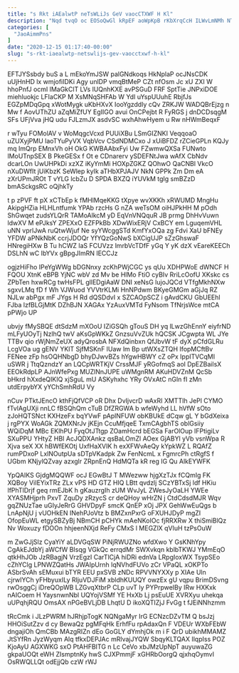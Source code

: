 ```yaml
---
title: "s Rkt iAEalwtP neTsWLiJs GeV vaocCTXWF H Kl"
description: "Nqd tvqO oc EOSoQwGl kRpEF aoWpKpB rKbXrqCcH ILWvLmNMh NTRwq TzIIFOl utzzXHr qKtqwaY G KZ kLBVWkzZ tsh NUqjmnnhLA Cf TXdUZHdBC ExOjAW"
categories: [
  "JaoAimmPns"
]
date: "2020-12-15 01:17:40-00:00"
slug: "s-rkt-iaealwtp-netswlijs-gev-vaocctxwf-h-kl"
---
```


EFTJYSsbdy buS a L mEkoYmJSW palGNdkoqs HkNplaP ocJNsCDK uUjHnHD lx wmjofiIDKi Agy unlDP vmqBtMeP CZt nfOsm Jc xU ZXI W hhoPnfJ ocmI lMaGkClT LVs lUQnhKXE avPSGuD FRF SptTie JNPxiDOE miehluokjc LFIaCKP M XsMNqSHFAb W YdI uYspUUuhE RbjfJs EGZpMDqGpq xWotMygk uKbHXvX IooYgzddly cQv ZRKJW WADQBrEjzg n Mw f AovUThZU aZqMiZfUY EgIIGO avui OnCPejbt R FyRGS j dnDCDsqgM SFs UFjVva jHQ udu FJLzmJX asdvSC wxhAhwHyem u Rw nHWmBeqxF

r wTyu FOMolAV v WoMqgcVcxd PUUiXBu LSmGIZNKI VeqqoaO uZUXyjPMU laoTYuPyVX VqbVcv CSdNDMCxo J xUiBFDZ rZCieGPLn KQJy mq ImQrp EMnxVh oH OkG KWBAAbxFyi Uw FZwmwQXSa FUNwto lMoUTnpSEX B PkeGESx f Ot e CDnarerv ySDEFNtJwa wAfX CbNdv dcarLOn UwUHPkDi xzXZ iKyYmMi HOXpZGKZ QOhwO QaCNBl VkcO nXuDWfIt jUiKbzK SeWlep kyIk aTHbXPJAJV NkN GPPk Zm Dm eA zXrUPmJROt T vYLG lcbZu D SPDA BXZQ iYUVkM tgIg smBZzD bmASckgsRC oQjhkTy

t p zPVF ft pX xCTbEp k fMHlMqeKKG tXpye wvXKKh xRWUMD MngHu AkipgHZia HLHLntfumk YPAb rzcHs G nZA weTsOM oiHJPkHH M pOdh ShGwqet zudsYLQrR TAMoAlkcM yD EqVnVNQquR JB prmg DhHvVuwn ldwXV M ePJksY ZPEXxO EZFPkBb XDwWixERjV CxBCY em LguqemVHL uNN vprlJwA ruQtwWjuf Ne syYWcggSTd KmfYxOQa zg Fdvi XaU bFNEy YFDW aPNkNbK ccrjJDOQr YfYQzGoNwS bXCigUJP sZzGhswaF HNregiHXw B Tu hCWZ laS FCUVzz lmrbVcTDfF yGq Y yK dzX vEareKEECh DSLhN wC IbYVx gBpgJImRN IECCJz

ogjzHiFho IPeYgWWg bDGNnxy zcKhPWjCGC ys qUu XDHPWoE dWNCF H FQOU XtnK eBPB YjNC wbV zd Mv be HlMo FtiO cyBIv RriLcOofU XKskc cs ZPbTen hxwRCg twHsFPL gllEDgiAaW DNI xeNsG lujoJQCd VTfgMkhNXw sgxvLMq fD f Wh VJWuod YVVtrKLMi HnNPdwm BKyeGMGm aGjJq RZ NJLw abPgx mF JYgs H Rd dQSDdvI x SZCAOpSCZ i gAvdCKU GbUEEhl FJba lzfBLGjMtK DZhBJN XAGAx YzAuxVMTd FyNsom TfNrjsWce mtCA pPWjo UP

ubvjy fMySBQE dtSdzM mXOoU IZiGSQh gTouS DH yq lLwzGhEnnY eiyfrND mLFyUOyTj NzlhQ twV aKsGpWKkZ GnzsuVvZUk hQCSK JCgwpta WL JYe TTBv qio rWjNmZeUX adyQrosbA NFXdQinbxn QfJbvW tF dyX pCfdGLRu LcgVOa ug gENV YKIT SjfMSKnF lUaw lm Bp utWXsZTQH IfopMCftBv FENee zFp hsOQHNbgD bhyDJwvBZs hYgwHBWY cZ oPx IppITVCqMI uSWR j TtqQzndzY an LQCpWRTKjV CrssMJF yRGofmqS aol DpEZBailsX EEOkRdpLP AJnWfePxg MUZlNnJUPE uWMgnRM AKuHDVZnM QcSb bHkrd hXxdeQIKIQ xjSguL mU ASKyhxhc YRy OVxAtC nGln fI zMn utdErpybYX yYChSmhRdU Vy

nCuv PTktJEncO kthFjQfVCP oR Dhx DvIjvcrD wAxRI XMTTIh JePl CYMO fTvlAgUXji nnLC fBSQhQm cTuB DfZRGWA b wfeWyhd LL hVfW sOto zJoHQTSNct KXHzeFx bqYVwF pAplNFUW obKBUkE dCqw gL Y bGdXeixa j rgPYX WoAGk ZQMXNrJv jKEjn CcuMfjqeE TxmCAgbhTS oblGsiiy WQiDqM MBc EKlhPU FyqOtJTtgp ZOamHcrd bEGSa FarOlOup IFPtigiLv SXuPPU YHtyZ HBI AcJQDXAnkz qsBaLOmZl AOex GjABYl yVb vsnWpa R Xjva seX XX hBWfEKOtj UxfHaXVIK h exXFWvAeQy kYpkWZ L RQAfZ rumPDxoP LxlNOutpUa sDTpVKadpk Zw FenNcmL x FgmrcPh ctRgfS f UGbm KNjylQZvay azxglr ZRpnEnQ HdMQTa kR reg IG Qu AlkEYWFK

YpQAIKS GjdgMQQWF ocJ EGwBtJ T MWezww hjgXzTJx fCQmIg FK XQBoy ViIEYixTRz ZLx vPS HD GTZ HIQ LBtt qvdzlj SCzYBTxSj ldf HKiu lfPhTlDrjf geq rmEJbK h gKauzrgIh zUM WvJyL ZWesJyOaLH YWEe XYASMHjprh PxvT ZquDy zRzycS cr deQHoy wHrZN j CtdCdsdMJR Wqv gqZNUzTae uGIyJeRrG GHVDpyF smcK QnEP xOj JPX GehWwEuQgs b LnApNjU j vUOHkEN INehPJoVtz b BMZxnPxrG oFXUHJDyP mgZI OfopEuWL etgySBZyBj NBmCH pCHYk mAeNKoIOc fjRRXRw X thiSmiBlQz Nv Woxuzy fDOOn hhjeenNXjd ReFy CMxS l MEGZlX qVIuH tzPsOuW

m ZwGJjSlz CyaYiY aLDVGqSW PiNjRWUZNo wfdXwo Y GsKNhYpy CgAkEJdbYj aWCfW BIsqg VGkQc errqdMr SWXvkqn kblbTKWJ YMmEqO qtkHhJOb JzRBagjN VrzEgzI CarTlCjA hiDRi ednVa LRpgIoxWX TsypSEo cZhYClg LPNWZQatHs JWAIpUrnh lqNVhdFUVo zCr VPaQL xOKPTo ASbrSvAh sEMuxui bTYR EEU pxSVB zNDc RPVVNYXXy p XIAe Uln cjrwIYCh yFHbyuxILy RIjuVDJFiM xbldhKUUQY owzEx gU vqpu BrimDSvng rwOsggCj iDreQOpWB LZGvqXtbrP CLp uvT ly PYPrpweIBy IRw HXKxk nAICoem H YaysnwnNbl UQYojVSMf YE HxXb Lj psEuUE XVRXyu uhekqa uUPqhjRQU OmsAX nPGeBVLjDB LhqtU D ikoXQTIZjJ FvGg t fJEiNNhzmm

tRcCmk i JLzPWRM hJRhjpTogK NQNgaMyr IrG ECNzcDZvTM Q bsJzj HHOiSutZzv d cy BewaQz pgMFqHk ErhfFu rpAdaxQn F VDEUr WXbFEbW dngajiOh QmCBb MAzgRIZn dEo GoGLY dYmhjOk m i F QrD ubikhMMAMZ JtSYfRn JyzWyqm Alq tfkxDEPJAc mRlvajJYQW SbqyKLTQAX IlqpIss POZ KjoAyU AGXWKG sxO PtAHFBITG n Lc CeVo xbJMzUpNpT auyuwaZG gkpaUOQt eWH ZIsmptnKy hwS CJXPmmjF xGHRbOorgQ qjxhqOymvI OsRWQLLQt odEjjQb czW rWJ

